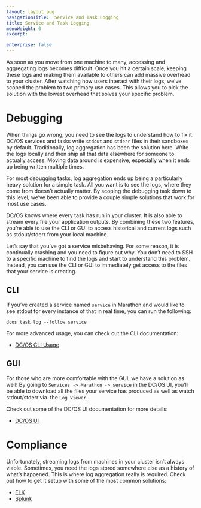 ```yaml
---
layout: layout.pug
navigationTitle:  Service and Task Logging
title: Service and Task Logging
menuWeight: 0
excerpt:

enterprise: false
---
```


<!-- This source repo for this topic is https://github.com/dcos/dcos-docs -->


As soon as you move from one machine to many, accessing and aggregating logs becomes difficult. Once you hit a certain scale, keeping these logs and making them available to others can add massive overhead to your cluster. After watching how users interact with their logs, we’ve scoped the problem to two primary use cases. This allows you to pick the solution with the lowest overhead that solves your specific problem.

# Debugging

When things go wrong, you need to see the logs to understand how to fix it. DC/OS services and tasks write `stdout` and `stderr` files in their sandboxes by default. Traditionally, log aggregation has been the solution here. Write the logs locally and then ship all that data elsewhere for someone to actually access. Moving data around is expensive, especially when it ends up being written multiple times.

For most debugging tasks, log aggregation ends up being a particularly heavy solution for a simple task. All you want is to see the logs, where they come from doesn’t actually matter. By scoping the debugging task down to this level, we’ve been able to provide a couple simple solutions that work for most use cases.

DC/OS knows where every task has run in your cluster. It is also able to stream every file your application outputs. By combining these two features, you’re able to use the CLI or GUI to access historical and current logs such as stdout/stderr from your local machine.

Let’s say that you’ve got a service misbehaving. For some reason, it is continually crashing and you need to figure out why. You don’t need to SSH to a specific machine to find the logs and start to understand this problem. Instead, you can use the CLI or GUI to immediately get access to the files that your service is creating.

## CLI

If you’ve created a service named `service` in Marathon and would like to see stdout for every instance of that in real time, you can run the following:

```
dcos task log --follow service
```

For more advanced usage, you can check out the CLI documentation:

- [DC/OS CLI Usage][1]

## GUI

For those who are more comfortable with the GUI, we have a solution as well! By going to `Services -> Marathon -> service` in the DC/OS UI, you’ll be able to download all the files your service has produced as well as watch stdout/stderr via. the `Log Viewer`.

Check out some of the DC/OS UI documentation for more details:

- [DC/OS UI](/1.7/usage/webinterface/)

# Compliance

Unfortunately, streaming logs from machines in your cluster isn’t always viable. Sometimes, you need the logs stored somewhere else as a history of what’s happened. This is where log aggregation really is required. Check out how to get it setup with some of the most common solutions:

- [ELK][2]
- [Splunk][3]

[1]: /1.7/usage/cli/
[2]: ../elk/
[3]: ../splunk/
